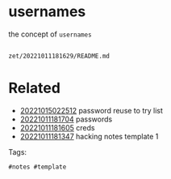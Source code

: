 # usernames

the concept of `usernames`

```
```

` zet/20221011181629/README.md `

# Related

- [20221015022512](/zet/20221015022512/README.md) password reuse to try list
- [20221011181704](/zet/20221011181704/README.md) passwords
- [20221011181605](/zet/20221011181605/README.md) creds
- [20221011181347](/zet/20221011181347/README.md) hacking notes template 1

Tags:

    #notes #template
